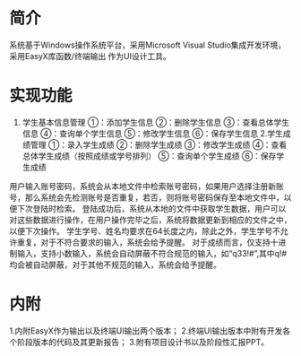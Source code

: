 # 简介
系统基于Windows操作系统平台，采用Microsoft Visual Studio集成开发环境，采用EasyX库函数/终端输出 作为UI设计工具。

# 实现功能

1.	学生基本信息管理
①：添加学生信息
②：删除学生信息
③：查看总体学生信息
④：查询单个学生信息
⑤：修改学生信息
⑥：保存学生信息
2.学生成绩管理
①：录入学生成绩
②：删除学生成绩
③：修改学生成绩
④：查看总体学生成绩（按照成绩或学号排列）
⑤：查询单个学生成绩
⑥：保存学生成绩

用户输入账号密码，系统会从本地文件中检索账号密码，如果用户选择注册新账号，那么系统会先检测账号是否重复，若否，则将账号密码保存至本地文件中，以便下次登陆时检索。 
登陆成功后，系统从本地的文件中获取学生数据，用户可以对这些数据进行操作，在用户操作完毕之后，系统将数据更新到相应的文件之中，以便下次操作。
学生学号、姓名均要求在64长度之内，除此之外，学生学号不允许重复，对于不符合要求的输入，系统会给予提醒。
对于成绩而言，仅支持十进制输入，支持小数输入，系统会自动屏蔽不符合规范的输入，如“q33!#”,其中q!#均会被自动屏蔽，对于其他不规范的输入，系统会给予提醒。

# 内附
1.内附EasyX作为输出以及终端UI输出两个版本；
2.终端UI输出版本中附有开发各个阶段版本的代码及其更新报告；
3.附有项目设计书以及阶段性汇报PPT。
